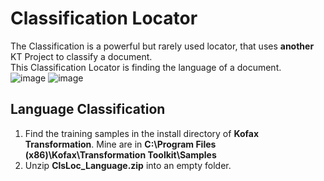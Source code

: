 # Classification Locator
The Classification is a powerful but rarely used locator, that uses **another** KT Project to classify a document.  
This Classification Locator is finding the language of a document.  
![image](https://user-images.githubusercontent.com/103566874/176842050-10443740-f371-4d86-b7d8-38f349550cb7.png)
![image](https://user-images.githubusercontent.com/103566874/176842099-2c2a2b9c-04f4-4ffd-96aa-0ba893988203.png)


## Language Classification
1. Find the training samples in the install directory of **Kofax Transformation**. Mine are in **C:\Program Files (x86)\Kofax\Transformation Toolkit\Samples**
2. Unzip **ClsLoc_Language.zip** into an empty folder.

